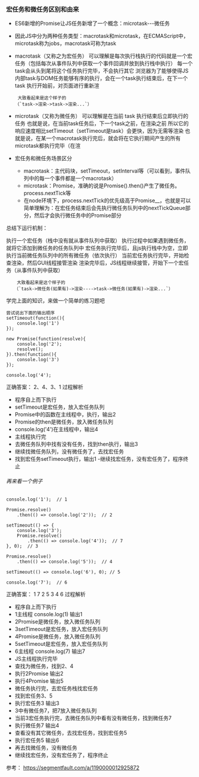 ### 宏任务和微任务区别和由来

- ES6新增的Promise让JS任务新增了一个概念：microtask---微任务
- 因此JS中分为两种任务类型：macrotask和microtask，在ECMAScript中，microtask称为jobs，macrotask可称为task

- macrotask（又称之为宏任务）
可以理解是每次执行栈执行的代码就是一个宏任务（包括每次从事件队列中获取一个事件回调并放到执行栈中执行）
每一个task会从头到尾将这个任务执行完毕，不会执行其它
浏览器为了能够使得JS内部task与DOM任务能够有序的执行，会在一个task执行结束后，在下一个 task 执行开始前，对页面进行重新渲
    ```
     大致看起来是这个样子的
    （`task->渲染->task->渲染...`）
    ```

- microtask（又称为微任务）
可以理解是在当前 task 执行结束后立即执行的任务
也就是说，在当前task任务后，下一个task之前，在渲染之前
所以它的响应速度相比setTimeout（setTimeout是task）会更快，因为无需等渲染
也就是说，在某一个macrotask执行完后，就会将在它执行期间产生的所有microtask都执行完毕（在渲

- 宏任务和微任务场景区分
    - macrotask：主代码块，setTimeout，setInterval等（可以看到，事件队列中的每一个事件都是一个macrotask）
    - microtask：Promise，准确的说是Promise().then()产生了微任务。process.nextTick等
    - 在node环境下，process.nextTick的优先级高于Promise__，也就是可以简单理解为：在宏任务结束后会先执行微任务队列中的nextTickQueue部分，然后才会执行微任务中的Promise部分

总结下运行机制：

执行一个宏任务（栈中没有就从事件队列中获取）
执行过程中如果遇到微任务，就将它添加到微任务的任务队列中
宏任务执行完毕后，且js执行栈中为空，立即执行当前微任务队列中的所有微任务（依次执行）
当前宏任务执行完毕，开始检查渲染，然后GUI线程接管渲染
渲染完毕后，JS线程继续接管，开始下一个宏任务（从事件队列中获取）
 ```
     大致看起来是这个样子的
    （`task->微任务(如果有)->渲染---->task->微任务(如果有)->渲染...`）
 ```

 学完上面的知识，来做一个简单的练习题吧

 ```
 尝试说出下面的输出顺序
 setTimeout(function(){
     console.log('1')
 });

 new Promise(function(resolve){
     console.log('2');
     resolve();
 }).then(function(){
     console.log('3')
 });

 console.log('4');
 ```
 正确答案： 2、4、3、1
 过程解析
- 程序自上而下执行
- setTimeout是宏任务，放入宏任务队列
- Promise中的函数在主线程中，执行，输出2
- Promise的then是微任务，放入微任务队列
- console.log('4')在主线程中，输出4
- 主线程执行完
- 去微任务队列中找有没有任务，找到then执行，输出3
- 继续找微任务队列，没有微任务了，去找宏任务
- 找到宏任务setTimeout执行，输出1
-继续找宏任务，没有宏任务了，程序终止


###### 再来看一个例子
```
console.log('1');  // 1

Promise.resolve()
    .then(() => console.log('2'));  // 2

setTimeout(() => {
    console.log('3');
    Promise.resolve()
        .then(() => console.log('4'));  // 7
}, 0);  // 3

Promise.resolve()
    .then(() => console.log('5'));  // 4

setTimeout(() => console.log('6'), 0); // 5

console.log('7');  // 6
```
 正确答案： 1 7 2 5 3 4 6
 过程解析
- 程序自上而下执行
- 1主线程 console.log(1)         输出1
- 2Promise是微任务，放入微任务队列
- 3setTimeout是宏任务，放入宏任务队列
- 4Promise是微任务，放入微任务队列
- 5setTimeout是宏任务，放入宏任务队列
- 6主线程 console.log(7)         输出7
- JS主线程执行完毕
- 查找为微任务，找到2、4
- 执行2Promise                  输出2
- 执行4Promise                  输出5
- 微任务执行完，去宏任务栈找宏任务
- 找到宏任务3、5
- 执行宏任务3                    输出3
- 3中有微任务7，把7放入微任务队列
- 当前3宏任务执行完，去微任务队列中看有没有微任务，找到微任务7
- 执行微任务7                    输出4
- 查看没有其它微任务，去找宏任务，找到宏任务5
- 执行宏任务5                    输出6
- 再去找微任务，没有微任务
- 继续找宏任务，没有宏任务了，程序终止


参考： https://segmentfault.com/a/1190000012925872
